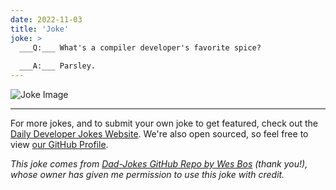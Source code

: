 ```yaml
---
date: 2022-11-03
title: 'Joke'
joke: >
  ___Q:___ What's a compiler developer's favorite spice?
  
  ___A:___ Parsley.
---
```



![Joke Image](https://private.xtrp.io/projects/DailyDeveloperJokes/public_image_server/images/5e1259118e11e.png)

---

For more jokes, and to submit your own joke to get featured, check out the [Daily Developer Jokes Website](https://dailydeveloperjokes.github.io/). We're also open sourced, so feel free to view [our GitHub Profile](https://github.com/dailydeveloperjokes).


_This joke comes from [Dad-Jokes GitHub Repo by Wes Bos](https://github.com/wesbos/dad-jokes) (thank you!), whose owner has given me permission to use this joke with credit._

<!--
Joke text:
**Q:** What's a compiler developer's favorite spice?

**A:** Parsley.
 -->


